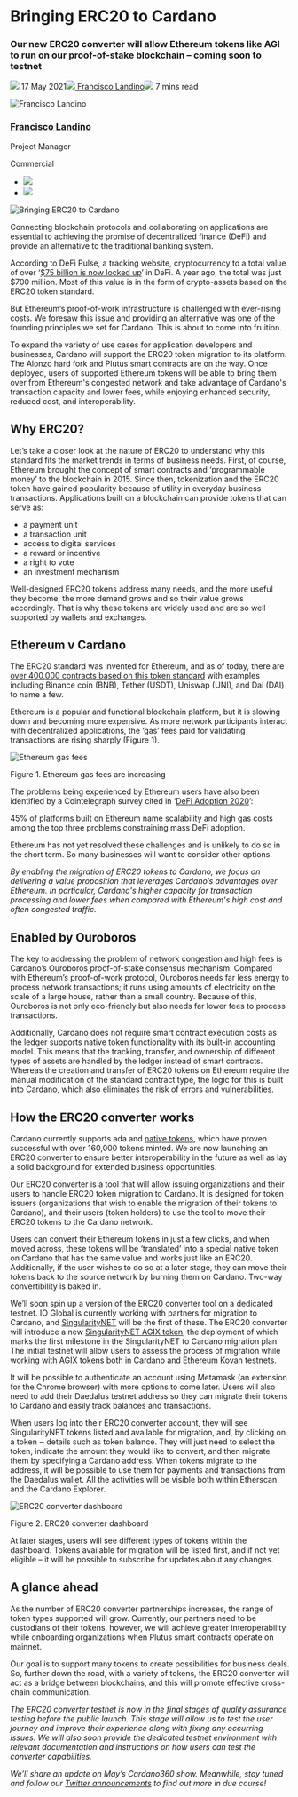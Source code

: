 # Bringing ERC20 to Cardano
### **Our new ERC20 converter will allow Ethereum tokens like AGI to run on our proof-of-stake blockchain – coming soon to testnet**
![](img/2021-05-17-bringing-erc20-to-cardano.002.png) 17 May 2021![](img/2021-05-17-bringing-erc20-to-cardano.002.png)[ Francisco Landino](tmp//en/blog/authors/francisco-landino/page-1/)![](img/2021-05-17-bringing-erc20-to-cardano.003.png) 7 mins read

![Francisco Landino](img/2021-05-17-bringing-erc20-to-cardano.004.png)[](tmp//en/blog/authors/francisco-landino/page-1/)
### [**Francisco Landino**](tmp//en/blog/authors/francisco-landino/page-1/)
Project Manager

Commercial

- ![](img/2021-05-17-bringing-erc20-to-cardano.005.png)[](https://www.linkedin.com/in/francisco-landino/ "LinkedIn")
- ![](img/2021-05-17-bringing-erc20-to-cardano.006.png)[](https://github.com/plandino "GitHub")

![Bringing ERC20 to Cardano](img/2021-05-17-bringing-erc20-to-cardano.007.jpeg)

Connecting blockchain protocols and collaborating on applications are essential to achieving the promise of decentralized finance (DeFi) and provide an alternative to the traditional banking system.

According to DeFi Pulse, a tracking website, cryptocurrency to a total value of over ‘[$75 billion is now locked up](https://defipulse.com/)’ in DeFi. A year ago, the total was just $700 million. Most of this value is in the form of crypto-assets based on the ERC20 token standard. 

But Ethereum’s proof-of-work infrastructure is challenged with ever-rising costs. We foresaw this issue and providing an alternative was one of the founding principles we set for Cardano. This is about to come into fruition.

To expand the variety of use cases for application developers and businesses, Cardano will support the ERC20 token migration to its platform. The Alonzo hard fork and Plutus smart contracts are on the way. Once deployed, users of supported Ethereum tokens will be able to bring them over from Ethereum's congested network and take advantage of Cardano's transaction capacity and lower fees, while enjoying enhanced security, reduced cost, and interoperability. 
## **Why ERC20?**
Let’s take a closer look at the nature of ERC20 to understand why this standard fits the market trends in terms of business needs. First, of course, Ethereum brought the concept of smart contracts and ‘programmable money’ to the blockchain in 2015. Since then, tokenization and the ERC20 token have gained popularity because of utility in everyday business transactions. Applications built on a blockchain can provide tokens that can serve as:

- a payment unit
- a transaction unit
- access to digital services
- a reward or incentive 
- a right to vote 
- an investment mechanism

Well-designed ERC20 tokens address many needs, and the more useful they become, the more demand grows and so their value grows accordingly. That is why these tokens are widely used and are so well supported by wallets and exchanges. 
## **Ethereum v Cardano**
The ERC20 standard was invented for Ethereum, and as of today, there are [over 400,000 contracts based on this token standard](https://etherscan.io/tokens) with examples including Binance coin (BNB), Tether (USDT), Uniswap (UNI), and Dai (DAI) to name a few. 

Ethereum is a popular and functional blockchain platform, but it is slowing down and becoming more expensive. As more network participants interact with decentralized applications, the ‘gas’ fees paid for validating transactions are rising sharply (Figure 1).

![Ethereum gas fees ](img/2021-05-17-bringing-erc20-to-cardano.008.jpeg)

Figure 1. Ethereum gas fees are increasing

The problems being experienced by Ethereum users have also been identified by a Cointelegraph survey cited in ‘[DeFi Adoption 2020](https://s3.cointelegraph.com/storage/uploads/view/48c6c4e03f85bc722d76f88c2676478b.pdf?_ga=2.42938214.270418488.1602500005-1231871226.1593587737)’:

45% of platforms built on Ethereum name scalability and high gas costs among the top three problems constraining mass DeFi adoption.

Ethereum has not yet resolved these challenges and is unlikely to do so in the short term. So many businesses will want to consider other options. 

*By enabling the migration of ERC20 tokens to Cardano, we focus on delivering a value proposition that leverages Cardano’s advantages over Ethereum. In particular, Cardano's higher capacity for transaction processing and lower fees when compared with Ethereum's high cost and often congested traffic.*
## **Enabled by Ouroboros**
The key to addressing the problem of network congestion and high fees is Cardano’s Ouroboros proof-of-stake consensus mechanism. Compared with Ethereum’s proof-of-work protocol, Ouroboros needs far less energy to process network transactions; it runs using amounts of electricity on the scale of a large house, rather than a small country. Because of this, Ouroboros is not only eco-friendly but also needs far lower fees to process transactions. 

Additionally, Cardano does not require smart contract execution costs as the ledger supports native token functionality with its built-in accounting model. This means that the tracking, transfer, and ownership of different types of assets are handled by the ledger instead of smart contracts. Whereas the creation and transfer of ERC20 tokens on Ethereum require the manual modification of the standard contract type, the logic for this is built into Cardano, which also eliminates the risk of errors and vulnerabilities.
## **How the ERC20 converter works**
Cardano currently supports ada and [native tokens](https://iohk.io/en/blog/posts/2021/02/18/building-native-tokens-on-cardano-for-pleasure-and-profit/), which have proven successful with over 160,000 tokens minted. We are now launching an ERC20 converter to ensure better interoperability in the future as well as lay a solid background for extended business opportunities.

Our ERC20 converter is a tool that will allow issuing organizations and their users to handle ERC20 token migration to Cardano. It is designed for token issuers (organizations that wish to enable the migration of their tokens to Cardano), and their users (token holders) to use the tool to move their ERC20 tokens to the Cardano network.

Users can convert their Ethereum tokens in just a few clicks, and when moved across, these tokens will be ‘translated’ into a special native token on Cardano that has the same value and works just like an ERC20. Additionally, if the user wishes to do so at a later stage, they can move their tokens back to the source network by burning them on Cardano. Two-way convertibility is baked in. 

We’ll soon spin up a version of the ERC20 converter tool on a dedicated testnet. IO Global is currently working with partners for migration to Cardano, and [SingularityNET](https://singularitynet.io/) will be the first of these. The ERC20 converter will introduce a new [SingularityNET AGIX token](https://blog.singularitynet.io/singularitynet-phase-ii-launch-sequence-activated-agi-token-to-be-hard-forked-to-10ede4b6c89), the deployment of which marks the first milestone in the SingularityNET to Cardano migration plan. The initial testnet will allow users to assess the process of migration while working with AGIX tokens both in Cardano and Ethereum Kovan testnets.

It will be possible to authenticate an account using Metamask (an extension for the Chrome browser) with more options to come later. Users will also need to add their Daedalus testnet address so they can migrate their tokens to Cardano and easily track balances and transactions. 

When users log into their ERC20 converter account, they will see SingularityNET tokens listed and available for migration, and, by clicking on a token ‒ details such as token balance. They will just need to select the token, indicate the amount they would like to convert, and then migrate them by specifying a Cardano address. When tokens migrate to the address, it will be possible to use them for payments and transactions from the Daedalus wallet. All the activities will be visible both within Etherscan and the Cardano Explorer. 

![ERC20 converter dashboard](img/2021-05-17-bringing-erc20-to-cardano.009.png)

Figure 2. ERC20 converter dashboard

At later stages, users will see different types of tokens within the dashboard. Tokens available for migration will be listed first, and if not yet eligible – it will be possible to subscribe for updates about any changes.
## **A glance ahead**
As the number of ERC20 converter partnerships increases, the range of token types supported will grow. Currently, our partners need to be custodians of their tokens, however, we will achieve greater interoperability while onboarding organizations when Plutus smart contracts operate on mainnet. 

Our goal is to support many tokens to create possibilities for business deals. So, further down the road, with a variety of tokens, the ERC20 converter will act as a bridge between blockchains, and this will promote effective cross-chain communication. 

*The ERC20 converter testnet is now in the final stages of quality assurance testing before the public launch. This stage will allow us to test the user journey and improve their experience along with fixing any occurring issues. We will also soon provide the dedicated testnet environment with relevant documentation and instructions on how users can test the converter capabilities.*

*We’ll share an update on May’s Cardano360 show. Meanwhile, stay tuned and follow our [Twitter announcements](https://twitter.com/InputOutputHK?ref_src=twsrc%5Egoogle%7Ctwcamp%5Eserp%7Ctwgr%5Eauthor) to find out more in due course!*
